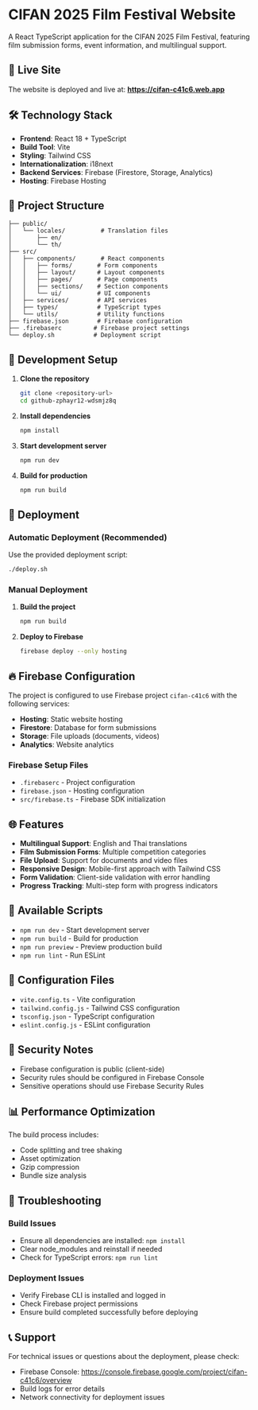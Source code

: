 # CIFAN 2025 Film Festival Website

A React TypeScript application for the CIFAN 2025 Film Festival, featuring film submission forms, event information, and multilingual support.

## 🚀 Live Site

The website is deployed and live at: **https://cifan-c41c6.web.app**

## 🛠️ Technology Stack

- **Frontend**: React 18 + TypeScript
- **Build Tool**: Vite
- **Styling**: Tailwind CSS
- **Internationalization**: i18next
- **Backend Services**: Firebase (Firestore, Storage, Analytics)
- **Hosting**: Firebase Hosting

## 📁 Project Structure

```
├── public/
│   └── locales/          # Translation files
│       ├── en/
│       └── th/
├── src/
│   ├── components/       # React components
│   │   ├── forms/       # Form components
│   │   ├── layout/      # Layout components
│   │   ├── pages/       # Page components
│   │   ├── sections/    # Section components
│   │   └── ui/          # UI components
│   ├── services/        # API services
│   ├── types/           # TypeScript types
│   └── utils/           # Utility functions
├── firebase.json        # Firebase configuration
├── .firebaserc         # Firebase project settings
└── deploy.sh           # Deployment script
```

## 🔧 Development Setup

1. **Clone the repository**
   ```bash
   git clone <repository-url>
   cd github-zphayr12-wdsmjz8q
   ```

2. **Install dependencies**
   ```bash
   npm install
   ```

3. **Start development server**
   ```bash
   npm run dev
   ```

4. **Build for production**
   ```bash
   npm run build
   ```

## 🚀 Deployment

### Automatic Deployment (Recommended)

Use the provided deployment script:

```bash
./deploy.sh
```

### Manual Deployment

1. **Build the project**
   ```bash
   npm run build
   ```

2. **Deploy to Firebase**
   ```bash
   firebase deploy --only hosting
   ```

## 🔥 Firebase Configuration

The project is configured to use Firebase project `cifan-c41c6` with the following services:

- **Hosting**: Static website hosting
- **Firestore**: Database for form submissions
- **Storage**: File uploads (documents, videos)
- **Analytics**: Website analytics

### Firebase Setup Files

- `.firebaserc` - Project configuration
- `firebase.json` - Hosting configuration
- `src/firebase.ts` - Firebase SDK initialization

## 🌐 Features

- **Multilingual Support**: English and Thai translations
- **Film Submission Forms**: Multiple competition categories
- **File Upload**: Support for documents and video files
- **Responsive Design**: Mobile-first approach with Tailwind CSS
- **Form Validation**: Client-side validation with error handling
- **Progress Tracking**: Multi-step form with progress indicators

## 📝 Available Scripts

- `npm run dev` - Start development server
- `npm run build` - Build for production
- `npm run preview` - Preview production build
- `npm run lint` - Run ESLint

## 🔧 Configuration Files

- `vite.config.ts` - Vite configuration
- `tailwind.config.js` - Tailwind CSS configuration
- `tsconfig.json` - TypeScript configuration
- `eslint.config.js` - ESLint configuration

## 🚨 Security Notes

- Firebase configuration is public (client-side)
- Security rules should be configured in Firebase Console
- Sensitive operations should use Firebase Security Rules

## 📊 Performance Optimization

The build process includes:
- Code splitting and tree shaking
- Asset optimization
- Gzip compression
- Bundle size analysis

## 🐛 Troubleshooting

### Build Issues
- Ensure all dependencies are installed: `npm install`
- Clear node_modules and reinstall if needed
- Check for TypeScript errors: `npm run lint`

### Deployment Issues
- Verify Firebase CLI is installed and logged in
- Check Firebase project permissions
- Ensure build completed successfully before deploying

## 📞 Support

For technical issues or questions about the deployment, please check:
- Firebase Console: https://console.firebase.google.com/project/cifan-c41c6/overview
- Build logs for error details
- Network connectivity for deployment issues

